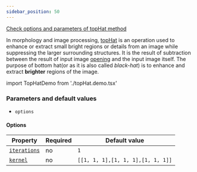 ```yaml
---
sidebar_position: 50
---
```


[Check options and parameters of topHat method](https://image-js.github.io/image-js-typescript/classes/Image.html#topHat 'github.io link')

In morphology and image processing, [topHat](https://en.wikipedia.org/wiki/Top-hat_transform 'wikipedia link on top hat') is an operation used to enhance or extract small bright regions or details from an image while suppressing the larger surrounding structures.
It is the result of subtraction between the result of input image [opening](./Opening.md 'internal link on open method') and the input image itself.
The purpose of bottom hat(or as it is also called _black-hat_) is to enhance and extract **brighter** regions of the image.

import TopHatDemo from './topHat.demo.tsx'

<TopHatDemo />

### Parameters and default values

- `options`

#### Options

| Property                                                                                                | Required | Default value                     |
| ------------------------------------------------------------------------------------------------------- | -------- | --------------------------------- |
| [`iterations`](https://image-js.github.io/image-js-typescript/interfaces/TopHatOptions.html#iterations) | no       | `1`                               |
| [`kernel`](https://image-js.github.io/image-js-typescript/interfaces/TopHatOptions.html#kernel)         | no       | `[[1, 1, 1],[1, 1, 1],[1, 1, 1]]` |
